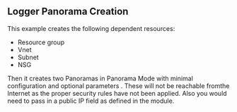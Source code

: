## Logger Panorama Creation

This example creates the following dependent resources:
  * Resource group
  * Vnet
  * Subnet
  * NSG

Then it creates two Panoramas in Panorama Mode with minimal configuration and optional parameters . These will not be reachable fromthe Internet as the proper security rules have not been applied. Also you would need to pass in a public IP field as defined in the module.
